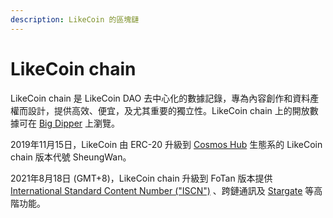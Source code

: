 ```yaml
---
description: LikeCoin 的區塊鏈
---
```


# LikeCoin chain

LikeCoin chain 是 LikeCoin DAO 去中心化的數據記錄，專為內容創作和資料產權而設計，提供高效、便宜，及尤其重要的獨立性。LikeCoin chain 上的開放數據可在 [Big Dipper](http://likecoin.bigdipper.live) 上瀏覽。

2019年11月15日，LikeCoin 由 ERC-20 升級到 [Cosmos Hub](https://cosmos.network) 生態系的 LikeCoin chain 版本代號 SheungWan。

2021年8月18日 (GMT+8)，LikeCoin chain 升級到 FoTan 版本提供 [International Standard Content Number ("ISCN")](https://docs.like.co/v/zh/guides/decentralized-publishing/what-is-iscn) 、跨鏈通訊及 [Stargate](https://stargate.cosmos.network) 等高階功能。

